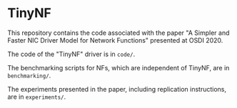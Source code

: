 # TinyNF

This repository contains the code associated with the paper "A Simpler and Faster NIC Driver Model for Network Functions" presented at OSDI 2020.

The code of the "TinyNF" driver is in `code/`.

The benchmarking scripts for NFs, which are independent of TinyNF, are in `benchmarking/`.

The experiments presented in the paper, including replication instructions, are in `experiments/`.
